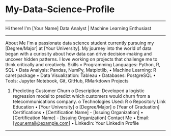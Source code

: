 # My-Data-Science-Profile

________________________________________
Hi there! I'm [Your Name]
Data Analyst | Machine Learning Enthusiast 
________________________________________
About Me
I'm a passionate data science student currently pursuing my [Degree/Major] at [Your University]. My journey into the world of data began with a curiosity about how data can drive decision-making and uncover hidden patterns. I love working on projects that challenge me to think critically and creatively.
Skills
•	Programming Languages: Python, R, SQL
•	Data Analysis: Pandas, NumPy, Matplotlib, 
•	Machine Learning: R caret package
•	Data Visualization: Tableau
•	Databases: PostgreSQL
•	Tools: Jupyter Notebook, Git, GitHub, RMarkdown
Projects
1.	Predicting Customer Churn
o	Description: Developed a logistic regression model to predict which customers would churn from a telecommunications company.
o	Technologies Used: R 
o	Repository Link <insert repository>
Education
•	[Your University]
o	[Degree/Major]
o	[Year of Graduation]
Certifications
•	[Certification Name] - [Issuing Organization]
•	[Certification Name] - [Issuing Organization]
Contact Me
•	Email: [your.email@example.com]
•	LinkedIn: Your LinkedIn Profile

________________________________________

